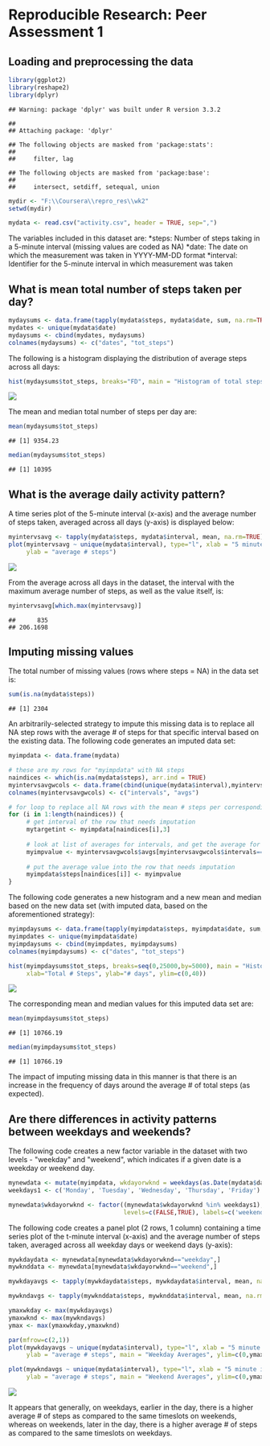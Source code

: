 # Reproducible Research: Peer Assessment 1


## Loading and preprocessing the data


```r
library(ggplot2)
library(reshape2)
library(dplyr)
```

```
## Warning: package 'dplyr' was built under R version 3.3.2
```

```
## 
## Attaching package: 'dplyr'
```

```
## The following objects are masked from 'package:stats':
## 
##     filter, lag
```

```
## The following objects are masked from 'package:base':
## 
##     intersect, setdiff, setequal, union
```

```r
mydir <- "F:\\Coursera\\repro_res\\wk2"
setwd(mydir)

mydata <- read.csv("activity.csv", header = TRUE, sep=",")
```

The variables included in this dataset are:
*steps: Number of steps taking in a 5-minute interval (missing values are coded as NA)
*date: The date on which the measurement was taken in YYYY-MM-DD format
*interval: Identifier for the 5-minute interval in which measurement was taken

## What is mean total number of steps taken per day?


```r
mydaysums <- data.frame(tapply(mydata$steps, mydata$date, sum, na.rm=TRUE))
mydates <- unique(mydata$date)
mydaysums <- cbind(mydates, mydaysums)
colnames(mydaysums) <- c("dates", "tot_steps")
```

The following is a histogram displaying the distribution of average steps across all days:

```r
hist(mydaysums$tot_steps, breaks="FD", main = "Histogram of total steps taken in a day", xlab="Total # Steps", ylab="# days", ylim=c(0,40))
```

![](PA1_template_files/figure-html/meanstepshist-1.png)<!-- -->

The mean and median total number of steps per day are:

```r
mean(mydaysums$tot_steps)
```

```
## [1] 9354.23
```

```r
median(mydaysums$tot_steps)
```

```
## [1] 10395
```

## What is the average daily activity pattern?
A time series plot of the 5-minute interval (x-axis) and the average number of
steps taken, averaged across all days (y-axis) is displayed below:

```r
myintervsavg <- tapply(mydata$steps, mydata$interval, mean, na.rm=TRUE)
plot(myintervsavg ~ unique(mydata$interval), type="l", xlab = "5 minute intervals",
     ylab = "average # steps")
```

![](PA1_template_files/figure-html/timeseriesall-1.png)<!-- -->

From the average across all days in the dataset, the interval with the maximum average number of steps, as well as the value itself, is:

```r
myintervsavg[which.max(myintervsavg)]
```

```
##      835 
## 206.1698
```

## Imputing missing values
The total number of missing values (rows where steps = NA) in the data set is:

```r
sum(is.na(mydata$steps))
```

```
## [1] 2304
```

An arbitrarily-selected strategy to impute this missing data is to replace all NA 
step rows with the average # of steps for that specific interval based on the existing
data. The following code generates an imputed data set:

```r
myimpdata <- data.frame(mydata)

# these are my rows for "myimpdata" with NA steps
naindices <- which(is.na(mydata$steps), arr.ind = TRUE)
myintervsavgwcols <- data.frame(cbind(unique(mydata$interval),myintervsavg))
colnames(myintervsavgwcols) <- c("intervals", "avgs")

# for loop to replace all NA rows with the mean # steps per corresponding interval
for (i in 1:length(naindices)) {
     # get interval of the row that needs imputation
     mytargetint <- myimpdata[naindices[i],3]
     
     # look at list of averages for intervals, and get the average for that interval
     myimpvalue <- myintervsavgwcols$avgs[myintervsavgwcols$intervals==mytargetint]
     
     # put the average value into the row that needs imputation
     myimpdata$steps[naindices[i]] <- myimpvalue
}
```

The following code generates a new histogram and a new mean and median based on the new
data set (with imputed data, based on the aforementioned strategy):


```r
myimpdaysums <- data.frame(tapply(myimpdata$steps, myimpdata$date, sum, na.rm=TRUE))
myimpdates <- unique(myimpdata$date)
myimpdaysums <- cbind(myimpdates, myimpdaysums)
colnames(myimpdaysums) <- c("dates", "tot_steps")

hist(myimpdaysums$tot_steps, breaks=seq(0,25000,by=5000), main = "Histogram of total steps taken in a day (imputed version)", 
     xlab="Total # Steps", ylab="# days", ylim=c(0,40))
```

![](PA1_template_files/figure-html/newdataandplot-1.png)<!-- -->

The corresponding mean and median values for this imputed data set are:

```r
mean(myimpdaysums$tot_steps)
```

```
## [1] 10766.19
```

```r
median(myimpdaysums$tot_steps)
```

```
## [1] 10766.19
```

The impact of imputing missing data in this manner is that there is
an increase in the frequency of days around the average # of total steps (as expected).


## Are there differences in activity patterns between weekdays and weekends?

The following code creates a new factor variable in the dataset with two levels -
"weekday" and "weekend", which indicates if a given date is a weekday or weekend day.

```r
mynewdata <- mutate(myimpdata, wkdayorwknd = weekdays(as.Date(mydata$date)))
weekdays1 <- c('Monday', 'Tuesday', 'Wednesday', 'Thursday', 'Friday')

mynewdata$wkdayorwknd <- factor((mynewdata$wkdayorwknd %in% weekdays1),
                                levels=c(FALSE,TRUE), labels=c('weekend', 'weekday'))
```

The following code creates a panel plot (2 rows, 1 column) containing a time series plot of the t-minute
interval (x-axis) and the average number of steps taken, averaged across all weekday
days or weekend days (y-axis):


```r
mywkdaydata <- mynewdata[mynewdata$wkdayorwknd=="weekday",]
mywknddata <- mynewdata[mynewdata$wkdayorwknd=="weekend",]

mywkdayavgs <- tapply(mywkdaydata$steps, mywkdaydata$interval, mean, na.rm=TRUE)

mywkndavgs <- tapply(mywknddata$steps, mywknddata$interval, mean, na.rm=TRUE)

ymaxwkday <- max(mywkdayavgs)
ymaxwknd <- max(mywkndavgs)
ymax <- max(ymaxwkday,ymaxwknd)

par(mfrow=c(2,1))
plot(mywkdayavgs ~ unique(mydata$interval), type="l", xlab = "5 minute intervals",
     ylab = "average # steps", main = "Weekday Averages", ylim=c(0,ymax))

plot(mywkndavgs ~ unique(mydata$interval), type="l", xlab = "5 minute intervals",
     ylab = "average # steps", main = "Weekend Averages", ylim=c(0,ymax))
```

![](PA1_template_files/figure-html/wkdaywkndplot-1.png)<!-- -->

It appears that generally, on weekdays, earlier in the day, there is a higher average # of steps as compared to the same timeslots on weekends, whereas on weekends, later in the day, there is a higher average # of steps as compared to the same timeslots on weekdays.
